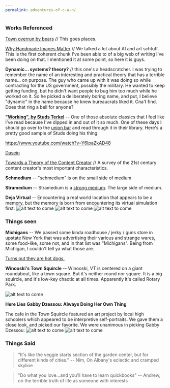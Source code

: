 ```yaml
---
permalink: adventures-of-c-a-n/
---
```


### Works Referenced

[Town overrun by bears](https://www.vox.com/policy-and-politics/21534416/free-state-project-new-hampshire-libertarians-matthew-hongoltz-hetling) // This goes places.


[Why Handmade Images Matter](/handmade-images-print) // We talked a lot about AI and art schtuff. This is the first coherent chunk I've been able to  of a big web of writing I've been doing on that. I mentioned it at some point, so here it is guys.


**Dynamic… systems? theory?** // this one's a headscratcher. I was trying to remember the name of an interesting and practical theory that has a terrible name... on purpose. The guy who came up with it was doing so while contracting for the US government, possibly the military. He wanted to keep getting funding, but he didn't want people to bug him too much while he worked on it. So he picked a deliberately boring name, and put, I believe "dynamic" in the name because he knew bureaucrats liked it. Cna't find. Does that ring a bell for anyone?   

**["Working", by Studs Terkel](<https://en.wikipedia.org/wiki/Working_(Terkel_book)>)** -- One of those absolute classics that I feel like I've read because I've dipped in and out of  it so much. One of these days I should go over to the [union bar](https://www.mmmx.cloud/worker-s-tap/) and read through it in their library. Here's a pretty good sample of Studs doing his thing.

https://www.youtube.com/watch?v=Y6IpaZkAD48

[Dasein](https://en.wikipedia.org/wiki/Dasein) 



[Towards a Theory of the Content Creator](https://severancetime.substack.com/p/towards-a-theory-of-the-creator) // A survey of the 21st century content creator's most important characteristics. 

**Schmedium** -- "schmedium" is on the small side of medium

**Stramedium** -- Stramedium is a [strong medium](https://www.youtube.com/watch?v=nlzzHN_bGsU). The large side of medium. 

**Deja Virtual** -- Encountering a real world location that appears to be a memory, but the memory is born from encountering its virtual simulation first.
![alt text to come](/assets/adventures-c-a-n/vermont-barn.jpeg)
![alt text to come](/assets/adventures-c-a-n/vermont-sky.jpeg)
![alt text to come](/assets/adventures-c-a-n/vermont-sky.jpeg)


### Things seen


**Michigans** -- We passed some kinda roadhouse / jerky / guns store in upstate New York that was advertising their various and strange wares, some food-like, some not, and in that list was "Michigans". Being from Michigan, I couldn't tell ya what those are. 

[Turns out they are hot dogs.](https://www.seriouseats.com/hot-dog-of-the-week-plattsburgh-ny-michigans-new-york)

**Winooski's Town Squircle** -- Winooski, VT is centered on a giant roundabout, like a town square. But it's neither round nor square. It is a big squircle, and it's low-key chaotic at all times. Apparently it's called Rotary Park.

![alt text to come](/assets/adventures-c-a-n/winooski-squircle.png)

**Here Lies Gabby Dzessou: Always Doing Her Own Thing**

The cafe in the Town Squircle featured an art project by local high schoolers which appeared to be interpretive self-portraits. We gave them a close look, and picked our favorite. We were unanimous in picking Gabby Dzessou:
![alt text to come](/assets/adventures-c-a-n/andrew-and-portrats.jpeg)
![alt text to come](/assets/adventures-c-a-n/here-lies-gabby-dzessou.jpeg)

### Things Said

> "It's like the veggie starts section of the garden center, but for different kinds of cities."
> -- Ním, On Albany's eclectic and cramped skyline
> 

> "Do what you love...and you’ll have to learn quickbooks" 
> -- Andrew, on the terrible truth of life as someone with interests